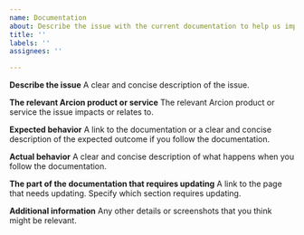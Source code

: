 ```yaml
---
name: Documentation
about: Describe the issue with the current documentation to help us improve
title: ''
labels: ''
assignees: ''

---
```


**Describe the issue**
A clear and concise description of the issue.

**The relevant Arcion product or service**
The relevant Arcion product or service the issue impacts or relates to.

**Expected behavior**
A link to the documentation or a clear and concise description of the expected outcome if you follow the documentation.

**Actual behavior**
A clear and concise description of what happens when you follow the documentation.

**The part of the documentation that requires updating**
A link to the page that needs updating. Specify which section requires updating.

**Additional information**
Any other details or screenshots that you think might be relevant.
